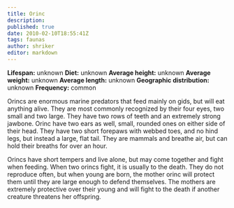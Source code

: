 ```yaml
---
title: Orinc
description:
published: true
date: 2010-02-10T18:55:41Z
tags: faunas
author: shriker
editor: markdown
---
```

<!-- infobox starts -->
**Lifespan:** unknown
**Diet:** unknown
**Average height:** unknown
**Average weight:** unknown
**Average length:** unknown
**Geographic distribution:** unknown
**Frequency:** common
<!-- infobox ends -->

Orincs are enormous marine predators that feed mainly on gids, but will eat anything alive. They are most commonly recognized by their four eyes, two small and two large. They have two rows of teeth and an extremely strong jawbone. Orinc have two ears as well, small, rounded ones on either side of their head. They have two short forepaws with webbed toes, and no hind legs, but instead a large, flat tail. They are mammals and breathe air, but can hold their breaths for over an hour.

Orincs have short tempers and live alone, but may come together and fight when feeding. When two orincs fight, it is usually to the death. They do not reproduce often, but when young are born, the mother orinc will protect them until they are large enough to defend themselves. The mothers are extremely protective over their young and will fight to the death if another creature threatens her offspring.